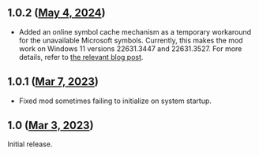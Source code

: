 ## 1.0.2 ([May 4, 2024](https://github.com/ramensoftware/windhawk-mods/blob/542bd0f01350b98ee485427c6323fbfcb5c6f249/mods/virtual-desktop-taskbar-order.wh.cpp))

* Added an online symbol cache mechanism as a temporary workaround for the unavailable Microsoft symbols. Currently, this makes the mod work on Windows 11 versions 22631.3447 and 22631.3527. For more details, refer to [the relevant blog post](https://ramensoftware.com/windhawk-and-symbol-download-errors).

## 1.0.1 ([Mar 7, 2023](https://github.com/ramensoftware/windhawk-mods/blob/e286fcfd5b82e62a934de48dfce17044e5fbc642/mods/virtual-desktop-taskbar-order.wh.cpp))

* Fixed mod sometimes failing to initialize on system startup.

## 1.0 ([Mar 3, 2023](https://github.com/ramensoftware/windhawk-mods/blob/b70aef6c50d96d52e70edd680ed72ce37cf3afce/mods/virtual-desktop-taskbar-order.wh.cpp))

Initial release.
